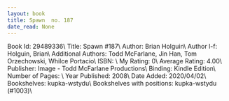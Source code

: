 ```yaml
---
layout: book
title: Spawn  no. 187
date_read: None
---
```


Book Id: 29489336\ 
Title: Spawn #187\ 
Author: Brian Holguin\ 
Author l-f: Holguin, Brian\ 
Additional Authors: Todd McFarlane, Jin Han, Tom Orzechowski, Whilce Portacio\ 
ISBN: \ 
My Rating: 0\ 
Average Rating: 4.00\ 
Publisher: Image - Todd McFarlane Productions\ 
Binding: Kindle Edition\ 
Number of Pages: \ 
Year Published: 2008\ 
Date Added: 2020/04/02\ 
Bookshelves: kupka-wstydu\ 
Bookshelves with positions: kupka-wstydu (#1003)\ 

